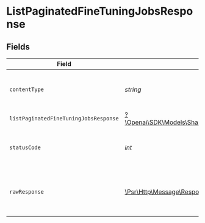 # ListPaginatedFineTuningJobsResponse


## Fields

| Field                                                                                                                        | Type                                                                                                                         | Required                                                                                                                     | Description                                                                                                                  |
| ---------------------------------------------------------------------------------------------------------------------------- | ---------------------------------------------------------------------------------------------------------------------------- | ---------------------------------------------------------------------------------------------------------------------------- | ---------------------------------------------------------------------------------------------------------------------------- |
| `contentType`                                                                                                                | *string*                                                                                                                     | :heavy_check_mark:                                                                                                           | HTTP response content type for this operation                                                                                |
| `listPaginatedFineTuningJobsResponse`                                                                                        | [?\Openai\SDK\Models\Shared\ListPaginatedFineTuningJobsResponse](../../models/shared/ListPaginatedFineTuningJobsResponse.md) | :heavy_minus_sign:                                                                                                           | OK                                                                                                                           |
| `statusCode`                                                                                                                 | *int*                                                                                                                        | :heavy_check_mark:                                                                                                           | HTTP response status code for this operation                                                                                 |
| `rawResponse`                                                                                                                | [\Psr\Http\Message\ResponseInterface](https://www.php-fig.org/psr/psr-7/#33-psrhttpmessageresponseinterface)                 | :heavy_minus_sign:                                                                                                           | Raw HTTP response; suitable for custom response parsing                                                                      |